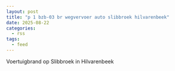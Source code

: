 ```yaml
---
layout: post
title: "p 1 bzb-03 br wegvervoer auto slibbroek hilvarenbeek"
date: 2025-08-22
categories: 
  - rss
tags: 
  - feed
---
```


Voertuigbrand op Slibbroek in Hilvarenbeek
